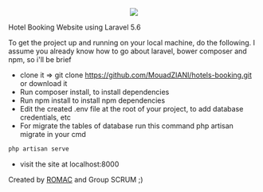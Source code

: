 <p align="center"><img src="https://laravel.com/assets/img/components/logo-laravel.svg"></p>

Hotel Booking Website using Laravel 5.6

To get the project up and running on your local machine, do the following. I assume you already know how to go about laravel, bower composer and npm, so i'll be brief

- clone it => git clone https://github.com/MouadZIANI/hotels-booking.git or download it
- Run composer install, to install dependencies
- Run npm install to install npm dependencies
- Edit the created .env file at the root of your project, to add database credentials, etc
- For migrate the tables of database run this command php artisan migrate in your cmd 
```bash
php artisan serve
```
- visit the site at localhost:8000

Created by <a href="http://facebook.com/mouad.ziani.romac">ROMAC</a> and Group SCRUM  ;)
